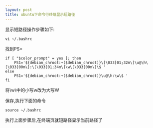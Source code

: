 ```yaml
---
layout: post
title: ubuntu下命令行终端显示短路径
---
```


显示短路径操作步骤如下:

    vi ~/.bashrc

找到PS=

    if [ "$color_prompt" = yes ]; then
        PS1='${debian_chroot:+($debian_chroot)}\[\033[01;32m\]\u@\h\[\033[00m\]:\[\033[01;34m\]\w\[\033[00m\]\$ '
    else
        PS1='${debian_chroot:+($debian_chroot)}\u@\h:\w\$ '
    fi


将\w\中的小写w改为大写W

保存,执行下面的命令

    source ~/.bashrc

执行上面步骤后,在终端页就短路径显示当前路径了